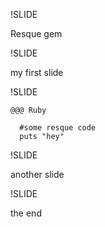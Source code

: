 !SLIDE

Resque gem

!SLIDE

my first slide

!SLIDE

	@@@ Ruby

	  #some resque code
	  puts "hey"


!SLIDE

another slide

!SLIDE

the end

